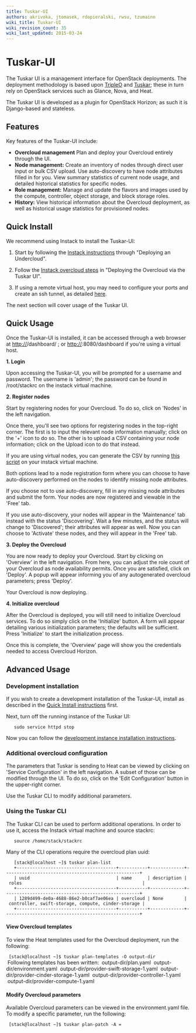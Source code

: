 ```yaml
---
title: Tuskar-UI
authors: akrivoka, jtomasek, rdopieralski, rwsu, tzumainn
wiki_title: Tuskar-UI
wiki_revision_count: 35
wiki_last_updated: 2015-03-24
---
```


# Tuskar-UI

The Tuskar UI is a management interface for OpenStack deployments. The deployment methodology is based upon [TripleO](https://wiki.openstack.org/wiki/TripleO) and [Tuskar](https://wiki.openstack.org/wiki/Tuskar); these in turn rely on OpenStack services such as Glance, Nova, and Heat.

The Tuskar UI is developed as a plugin for OpenStack Horizon; as such it is Django-based and stateless.

## Features

Key features of the Tuskar-UI include:

*   **Overcloud management** Plan and deploy your Overcloud entirely through the UI.
*   **Node management:** Create an inventory of nodes through direct user input or bulk CSV upload. Use auto-discovery to have node attributes filled in for you. View summary statistics of current node usage, and detailed historical statistics for specific nodes.
*   **Role management:** Manage and update the flavors and images used by the compute, controller, object storage, and block storage roles.
*   **History:** View historical information about the Overcloud deployment, as well as historical usage statistics for provisioned nodes.

## Quick Install

We recommend using Instack to install the Tuskar-UI:

1. Start by following the [Instack instructions](https://openstack.redhat.com/Deploying_RDO_using_Instack) through "Deploying an Undercloud".

2. Follow the [Instack overcloud steps](https://openstack.redhat.com/Deploying_an_RDO_Overcloud_with_Instack) in "Deploying the Overcloud via the Tuskar UI".

3. If using a remote virtual host, you may need to configure your ports and create an ssh tunnel, as detailed [here](https://openstack.redhat.com/Instack_FAQ#How_do_I_view_the_Undercloud_Dashboard_when_using_a_remote_virt_host.3F).

The next section will cover usage of the Tuskar UI.

## Quick Usage

Once the Tuskar-UI is installed, it can be accessed through a web browser at <http://><host>/dashboard/ ; or <http://><virt-host>:8080/dashboard if you're using a virtual host.

**1. Login**

Upon accessing the Tuskar-UI, you will be prompted for a username and password. The username is 'admin'; the password can be found in /root/stackrc on the instack virtual machine.

**2. Register nodes**

Start by registering nodes for your Overcloud. To do so, click on 'Nodes' in the left navigation.

Once there, you'll see two options for registering nodes in the top-right corner. The first is to input the relevant node information manually; click on the '+' icon to do so. The other is to upload a CSV containing your node information; click on the Upload icon to do that instead.

If you are using virtual nodes, you can generate the CSV by running [this script](https://github.com/openstack/tuskar-ui/blob/master/nodes.sh) on your instack virtual machine.

Both options lead to a node registration form where you can choose to have auto-discovery performed on the nodes to identify missing node attributes.

If you choose not to use auto-discovery, fill in any missing node attributes and submit the form. Your nodes are now registered and viewable in the 'Free' tab.

If you use auto-discovery, your nodes will appear in the 'Maintenance' tab instead with the status 'Discovering'. Wait a few minutes, and the status will change to 'Discovered'; their attributes will appear as well. Now you can choose to 'Activate' these nodes, and they will appear in the 'Free' tab.

**3. Deploy the Overcloud**

You are now ready to deploy your Overcloud. Start by clicking on 'Overview' in the left navigation. From here, you can adjust the role count of your Overcloud as node availability permits. Once you are satisfied, click on 'Deploy'. A popup will appear informing you of any autogenerated overcloud parameters; press 'Deploy'.

Your Overcloud is now deploying.

**4. Initialize overcloud**

After the Overcloud is deployed, you will still need to initialize Overcloud services. To do so simply click on the 'Initialize' button. A form will appear detailing various initialization parameters; the defaults will be sufficient. Press 'Initialize' to start the initialization process.

Once this is complete, the 'Overview' page will show you the credentials needed to access Overcloud Horizon.

## Advanced Usage

### Development installation

If you wish to create a development installation of the Tuskar-UI, install as described in the [Quick Install instructions](https://openstack.redhat.com/Tuskar-UI#Quick_Install) first.

Next, turn off the running instance of the Tuskar UI:

       sudo service httpd stop

Now you can follow the [development instance installation instructions](http://tuskar-ui.readthedocs.org/en/latest/install.html).

### Additional overcloud configuration

The parameters that Tuskar is sending to Heat can be viewed by clicking on 'Service Configuration' in the left navigation. A subset of those can be modified through the UI. To do so, click on the 'Edit Configuration' button in the upper-right corner.

Use the Tuskar CLI to modify additional parameters.

### Using the Tuskar CLI

The Tuskar CLI can be used to perform additional operations. In order to use it, access the Instack virtual machine and source stackrc:

       source /home/stack/stackrc

Many of the CLI operations require the overcloud plan uuid:

       [stack@localhost ~]$ tuskar plan-list
       +--------------------------------------+-----------+-------------+----------------------------------------------------+
       | uuid                                 | name      | description | roles                                              |
       +--------------------------------------+-----------+-------------+----------------------------------------------------+
       | 1289d499-de0a-4688-86e2-b0caf7ae06ea | overcloud | None        | controller, swift-storage, compute, cinder-storage |
       +--------------------------------------+-----------+-------------+----------------------------------------------------+

#### View Overcloud templates

To view the Heat templates used for the Overcloud deployment, run the following:

` [stack@localhost ~]$ tuskar plan-templates -O output-dir `<plan uuid>
       Following templates has been written:
       output-dir/plan.yaml
       output-dir/environment.yaml
       output-dir/provider-swift-storage-1.yaml
       output-dir/provider-cinder-storage-1.yaml
       output-dir/provider-controller-1.yaml
       output-dir/provider-compute-1.yaml

#### Modify Overcloud parameters

Available Overcloud parameters can be viewed in the environment.yaml file. To modify a specific parameter, run the following:

` [stack@localhost ~]$ tuskar plan-patch -A `<key>`=`<value>` `<plan uuid>
